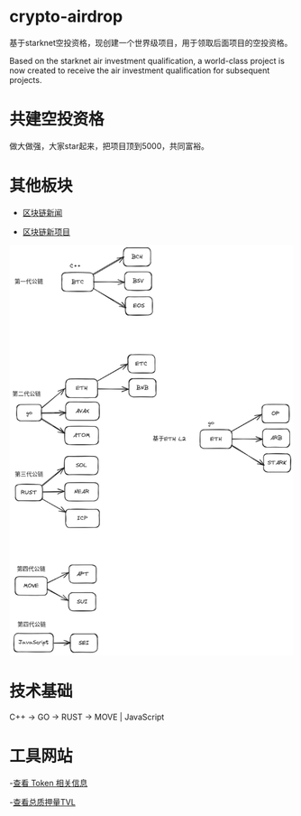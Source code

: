 # crypto-airdrop
基于starknet空投资格，现创建一个世界级项目，用于领取后面项目的空投资格。

Based on the starknet air investment qualification, a world-class project is now created to receive the air investment qualification for subsequent projects.

# 共建空投资格
做大做强，大家star起来，把项目顶到5000，共同富裕。


# 其他板块

- [区块链新闻](https://github.com/fundgao/crypto-airdrop/tree/main/crypto-news)

- [区块链新项目](https://github.com/fundgao/crypto-airdrop/tree/main/crypto-new-project)

<img width="600" src="./blockchain.png"/>

# 技术基础

C++ -> GO -> RUST -> MOVE | JavaScript


# 工具网站

-[查看 Token 相关信息](https://ave.ai)

-[查看总质押量TVL](https://defillama.com)
